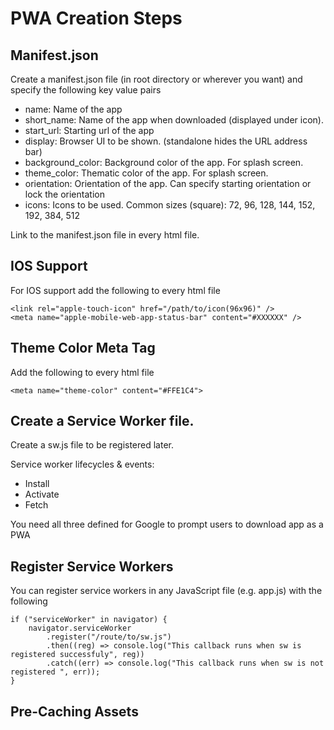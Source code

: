 # PWA Creation Steps

## Manifest.json
Create a manifest.json file (in root directory or wherever you want) and specify the following key value pairs
- name: Name of the app
- short_name: Name of the app when downloaded (displayed under icon).
- start_url: Starting url of the app
- display: Browser UI to be shown. (standalone hides the URL address bar)
- background_color: Background color of the app. For splash screen.
- theme_color: Thematic color of the app. For splash screen.
- orientation: Orientation of the app. Can specify starting orientation or lock the orientation
- icons: Icons to be used. Common sizes (square): 72, 96, 128, 144, 152, 192, 384, 512

Link to the manifest.json file in every html file.

## IOS Support
For IOS support add the following to every html file

	<link rel="apple-touch-icon" href="/path/to/icon(96x96)" />
	<meta name="apple-mobile-web-app-status-bar" content="#XXXXXX" />

## Theme Color Meta Tag
Add the following to every html file

	<meta name="theme-color" content="#FFE1C4">

## Create a Service Worker file. 
Create a sw.js file to be registered later.

Service worker lifecycles & events:
- Install
- Activate
- Fetch

You need all three defined for Google to prompt users to download app as a PWA

## Register Service Workers
You can register service workers in any JavaScript file (e.g. app.js) with the following

	if ("serviceWorker" in navigator) {
		navigator.serviceWorker
			.register("/route/to/sw.js")
			.then((reg) => console.log("This callback runs when sw is registered successfuly", reg))
			.catch((err) => console.log("This callback runs when sw is not registered ", err));
	}

## Pre-Caching Assets

